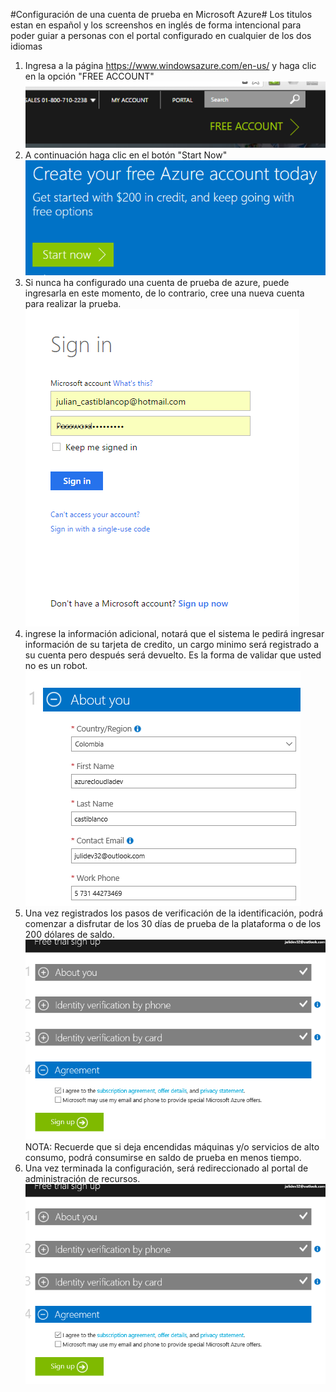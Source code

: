 #Configuración de una cuenta de prueba en Microsoft Azure#
<span class="alert alert-info">
Los titulos estan en español y los screenshos en inglés de forma intencional para poder guiar a personas
 con el portal configurado en cualquier de los dos idiomas</span>
 <span id="Tarea1" cuentaprueba="julidev32@outlook.com" />
 1. Ingresa a la página https://www.windowsazure.com/en-us/  y haga clic en la opción "FREE ACCOUNT"
 ![grupo de recursos](media/01.png)
 2. A continuación haga clic en el botón "Start Now"
 ![grupo de recursos](media/02.png)
 3. Si nunca ha configurado una cuenta de prueba de azure, puede ingresarla en este momento, de lo contrario, cree una nueva cuenta para realizar la prueba.
 ![grupo de recursos](media/03.png)
 4. ingrese la información adicional, notará que el sistema le pedirá ingresar información de su tarjeta de credito, un cargo minimo será registrado a su cuenta pero después será devuelto.  Es la forma de validar que usted no es un robot.
 ![grupo de recursos](media/04.png)
 5. Una vez registrados los pasos de verificación de la identificación, podrá comenzar a disfrutar de los 30 días de prueba de la plataforma o de los 200 dólares de saldo.
 ![grupo de recursos](media/05.png)
 NOTA:  Recuerde que si deja encendidas máquinas y/o servicios de alto consumo, podrá consumirse en saldo de prueba en menos tiempo.
 6. Una vez terminada la configuración, será redireccionado al portal de administración de recursos.
 ![grupo de recursos](media/05.png)
 
 